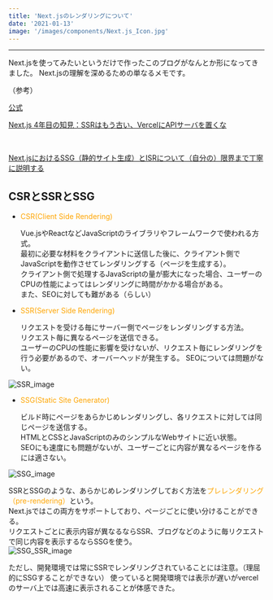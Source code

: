 ```yaml
---
title: 'Next.jsのレンダリングについて'
date: '2021-01-13'
image: '/images/components/Next.js_Icon.jpg'
---
```


***

Next.jsを使ってみたいというだけで作ったこのブログがなんとか形になってきました。
Next.jsの理解を深めるための単なるメモです。


（参考）<br />

[公式](https://nextjs.org/learn/basics/create-nextjs-app?utm_source=next-site&utm_medium=homepage-cta&utm_campaign=next-website)
<br />

[Next.js 4年目の知見：SSRはもう古い、VercelにAPIサーバを置くな](https://qiita.com/jagaapple/items/faf125e28f8c2860269c#13-%E3%81%9D%E3%81%AE%E4%BB%96dx%E3%82%92%E5%90%91%E4%B8%8A%E3%81%95%E3%81%9B%E3%82%8Btips)

<br />

[Next.jsにおけるSSG（静的サイト生成）とISRについて（自分の）限界まで丁寧に説明する](https://qiita.com/thesugar/items/47ec3d243d00ddd0b4ed)

## CSRとSSRとSSG

- <p style=color:orange>CSR(Client Side Rendering) </p>
    Vue.jsやReactなどJavaScriptのライブラリやフレームワークで使われる方式。<br /> 
    最初に必要な材料をクライアントに送信した後に、クライアント側でJavaScriptを動作させてレンダリングする（ページを生成する）。<br />
    クライアント側で処理するJavaScriptの量が膨大になった場合、ユーザーのCPUの性能によってはレンダリングに時間がかかる場合がある。<br />
    また、SEOに対しても難がある（らしい）<br />

- <p style=color:orange>SSR(Server Side Rendering) </p> 
    リクエストを受ける毎にサーバー側でページをレンダリングする方法。<br />
    リクエスト毎に異なるページを送信できる。<br />
    ユーザーのCPUの性能に影響を受けないが、リクエスト毎にレンダリングを行う必要があるので、オーバーヘッドが発生する。
    SEOについては問題がない。<br />
![SSR_image](/images/2021年/1月/SSR.png)

- <p style=color:orange>SSG(Static Site Generator)  </p> 
    ビルド時にページをあらかじめレンダリングし、各リクエストに対しては同じページを送信する。<br />
    HTMLとCSSとJavaScriptのみのシンプルなWebサイトに近い状態。<br />
    SEOにも速度にも問題がないが、ユーザーごとに内容が異なるページを作るには適さない。
![SSG_image](/images/2021年/1月/SSG.png)

SSRとSSGのような、あらかじめレンダリングしておく方法を<text style=color:orange>プレレンダリング（pre-rendering）</text>という。<br />
Next.jsではこの両方をサポートしており、ページごとに使い分けることができる。<br />
リクエストごとに表示内容が異なるならSSR、ブログなどのように毎リクエストで同じ内容を表示するならSSGを使う。  
![SSG_SSR_image](/images/2021年/1月/SSG-SSR-hybrid.png)

ただし、開発環境では常にSSRでレンダリングされていることには注意。（理屈的にSSGすることができない）
使っていると開発環境では表示が遅いがvercelのサーバ上では高速に表示されることが体感できた。

